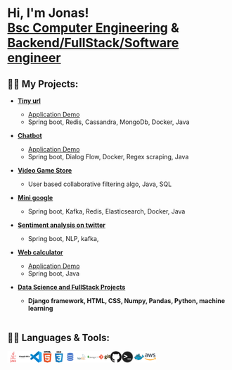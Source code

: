 <h1>Hi, I'm Jonas! <br/><a href="https://www.linkedin.com/in/jonas-zerbib-/">Bsc Computer Engineering</a> & <a href="https://github.com/JonasZerbib">Backend/FullStack/Software engineer </a>

<h2>👨‍💻 My Projects:</h2>

- <b><a href="https://github.com/JonasZerbib/tiny-url">Tiny url</a></b>
  - <a href="https://jz-tinyurl.herokuapp.com/swagger-ui.html">Application Demo</a>
  - Spring boot, Redis, Cassandra, MongoDb, Docker, Java
- <b><a href="https://github.com/JonasZerbib/chatbot">Chatbot</a></b>
  - <a href="https://console.dialogflow.com/api-client/demo/embedded/4373de5f-5dff-46d0-af25-6bfabee4c4c7">Application Demo</a>
  - Spring boot, Dialog Flow, Docker, Regex scraping, Java
- <b><a href="https://github.com/JonasZerbib/VideoGameStore">Video Game Store</a></b>
  - User based collaborative filtering algo, Java, SQL
- <b><a href="https://github.com/handson-academy/jonas-searchengine">Mini google</a></b>
  - Spring boot, Kafka, Redis, Elasticsearch, Docker, Java
- <b><a href="https://github.com/JonasZerbib/sentiment-analysis.git">Sentiment analysis on twitter</a></b>
  - Spring boot, NLP, kafka, 
- <b><a href="https://github.com/JonasZerbib/web-calculator">Web calculator</a></b>
  - <a href="https://jzexpression.herokuapp.com/swagger-ui.html#">Application Demo</a>
  - Spring boot, Java
- <b><a href="https://github.com/JonasZerbib/ProjectLab">Data Science and FullStack Projects</a><b>
  - Django framework, HTML, CSS, Numpy, Pandas, Python, machine learning
 
  <br/>
  
 <h2>👨‍💻 Languages & Tools:</h2>

<img align="left" alt="Java" width="26px" src="https://raw.githubusercontent.com/devicons/devicon/master/icons/java/java-plain-wordmark.svg" />
<img align="left" alt="Intellij" width="26px" src="https://raw.githubusercontent.com/devicons/devicon/master/icons/intellij/intellij-plain-wordmark.svg" />
<img align="left" alt="Visual Studio Code" width="26px" src="https://raw.githubusercontent.com/github/explore/80688e429a7d4ef2fca1e82350fe8e3517d3494d/topics/visual-studio-code/visual-studio-code.png" />
<img align="left" alt="HTML5" width="26px" src="https://raw.githubusercontent.com/github/explore/80688e429a7d4ef2fca1e82350fe8e3517d3494d/topics/html/html.png" />
<img align="left" alt="CSS3" width="26px" src="https://raw.githubusercontent.com/github/explore/80688e429a7d4ef2fca1e82350fe8e3517d3494d/topics/css/css.png" />
<img align="left" alt="SQL" width="26px" src="https://raw.githubusercontent.com/github/explore/80688e429a7d4ef2fca1e82350fe8e3517d3494d/topics/sql/sql.png" />
<img align="left" alt="MySQL" width="26px" src="https://raw.githubusercontent.com/github/explore/80688e429a7d4ef2fca1e82350fe8e3517d3494d/topics/mysql/mysql.png" />
<img align="left" alt="MongoDB" width="26px" src="https://raw.githubusercontent.com/github/explore/80688e429a7d4ef2fca1e82350fe8e3517d3494d/topics/mongodb/mongodb.png" />
<img align="left" alt="Git" width="26px" src="https://raw.githubusercontent.com/github/explore/80688e429a7d4ef2fca1e82350fe8e3517d3494d/topics/git/git.png" />
<img align="left" alt="GitHub" width="26px" src="https://raw.githubusercontent.com/github/explore/78df643247d429f6cc873026c0622819ad797942/topics/github/github.png" />
<img align="left" alt="Terminal" width="26px" src="https://raw.githubusercontent.com/github/explore/80688e429a7d4ef2fca1e82350fe8e3517d3494d/topics/terminal/terminal.png" />
<img align="left" alt="Doker" width="26px" src="https://raw.githubusercontent.com/devicons/devicon/master/icons/docker/docker-original.svg" />
<img align="left" alt="AWS" width="26px" src="https://raw.githubusercontent.com/devicons/devicon/master/icons/amazonwebservices/amazonwebservices-original-wordmark.svg" />


<br />
